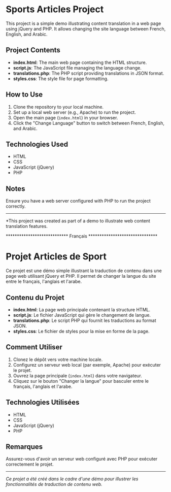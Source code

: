 # Sports Articles Project

This project is a simple demo illustrating content translation in a web page using jQuery and PHP. It allows changing the site language between French, English, and Arabic.

## Project Contents

- **index.html**: The main web page containing the HTML structure.
- **script.js**: The JavaScript file managing the language change.
- **translations.php**: The PHP script providing translations in JSON format.
- **styles.css**: The style file for page formatting.

## How to Use

1. Clone the repository to your local machine.
2. Set up a local web server (e.g., Apache) to run the project.
3. Open the main page (`index.html`) in your browser.
4. Click the "Change Language" button to switch between French, English, and Arabic.

## Technologies Used

- HTML
- CSS
- JavaScript (jQuery)
- PHP

## Notes

Ensure you have a web server configured with PHP to run the project correctly.

---

*This project was created as part of a demo to illustrate web content translation features.


**************************** Français *******************************

# Projet Articles de Sport

Ce projet est une démo simple illustrant la traduction de contenu dans une page web utilisant jQuery et PHP. Il permet de changer la langue du site entre le français, l'anglais et l'arabe.

## Contenu du Projet

- **index.html**: La page web principale contenant la structure HTML.
- **script.js**: Le fichier JavaScript qui gère le changement de langue.
- **translations.php**: Le script PHP qui fournit les traductions au format JSON.
- **styles.css**: Le fichier de styles pour la mise en forme de la page.


## Comment Utiliser

1. Clonez le dépôt vers votre machine locale.
2. Configurez un serveur web local (par exemple, Apache) pour exécuter le projet.
3. Ouvrez la page principale (`index.html`) dans votre navigateur.
4. Cliquez sur le bouton "Changer la langue" pour basculer entre le français, l'anglais et l'arabe.

## Technologies Utilisées

- HTML
- CSS
- JavaScript (jQuery)
- PHP

## Remarques

Assurez-vous d'avoir un serveur web configuré avec PHP pour exécuter correctement le projet.

---

*Ce projet a été créé dans le cadre d'une démo pour illustrer les fonctionnalités de traduction de contenu web.*

